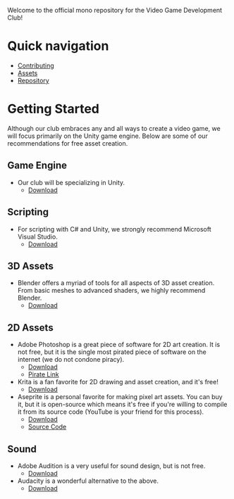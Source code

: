 Welcome to the official mono repository for the Video Game Development Club!
# Quick navigation
* [Contributing](docs/contributing.md) 
* [Assets](assets/assets.md)
* [Repository](repo/repo.md)
# Getting Started
Although our club embraces any and all ways to create a video game, we will focus primarily on the Unity game engine. 
Below are some of our recommendations for free asset creation. 
## Game Engine
* Our club will be specializing in Unity. 
	* [Download](https://unity3d.com/get-unity/download)
## Scripting
* For scripting with C# and Unity, we strongly recommend Microsoft Visual Studio. 
	* [Download](https://visualstudio.microsoft.com/downloads/)
## 3D Assets
* Blender offers a myriad of tools for all aspects of 3D asset creation. From basic meshes to advanced shaders, we highly recommend Blender. 
	* [Download](https://www.blender.org/download/)
## 2D Assets
* Adobe Photoshop is a great piece of software for 2D art creation. It is not free, but it is the single most pirated piece of software on the internet (we do not condone piracy).
	* [Download](https://www.adobe.com/products/photoshop/free-trial-download.html)
	* [Pirate Link](https://www.youtube.com/watch?v=dQw4w9WgXcQ)
* Krita is a fan favorite for 2D drawing and asset creation, and it's free!
	* [Download](https://krita.org/en/download/krita-desktop/)
* Aseprite is a personal favorite for making pixel art assets. You can buy it, but it is open-source which means it's free if you're willing to compile it from its source code (YouTube is your friend for this process).
	* [Download](https://www.aseprite.org/download/)
	* [Source Code](https://github.com/aseprite/aseprite)
## Sound
* Adobe Audition is a very useful for sound design, but is not free.
	* [Download](https://www.adobe.com/products/audition/free-trial-download.html)
* Audacity is a wonderful alternative to the above.
	* [Download](https://www.audacityteam.org/download/)